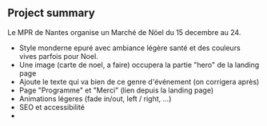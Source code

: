 ## Project summary
Le MPR de Nantes organise un Marché de Nöel du 15 decembre au 24.
- Style monderne epuré avec ambiance légère santé et des couleurs vives parfois pour Noel.
- Une image (carte de noel, a faire) occupera la partie "hero" de la landing page
- Ajoute le texte qui va bien de ce genre d'événement (on corrigera après)
- Page "Programme" et "Merci" (lien depuis la landing page)
- Animations légeres (fade in/out, left / right, ...)
- SEO et accessibilité
- 